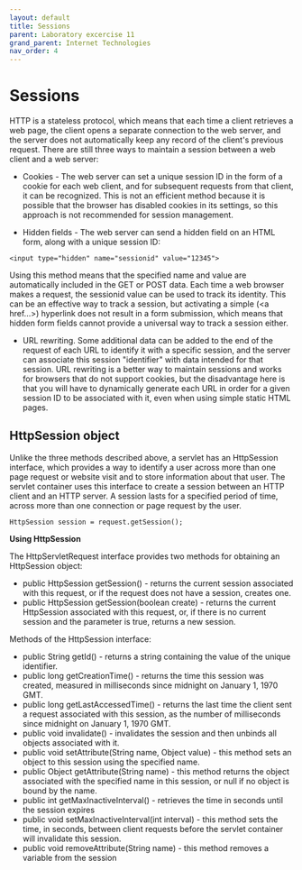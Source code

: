 ```yaml
---
layout: default
title: Sessions
parent: Laboratory excercise 11
grand_parent: Internet Technologies
nav_order: 4
---
```



# Sessions

HTTP is a stateless protocol, which means that each time a client retrieves a web page, the client opens a separate connection to the web server, and the server does not automatically keep any record of the client's previous request. There are still three ways to maintain a session between a web client and a web server:

* Cookies - The web server can set a unique session ID in the form of a cookie for each web client, and for subsequent requests from that client, it can be recognized. This is not an efficient method because it is possible that the browser has disabled cookies in its settings, so this approach is not recommended for session management.

* Hidden fields - The web server can send a hidden field on an HTML form, along with a unique session ID:

```
<input type="hidden" name="sessionid" value="12345">
```

Using this method means that the specified name and value are automatically included in the GET or POST data. Each time a web browser makes a request, the sessionid value can be used to track its identity. This can be an effective way to track a session, but activating a simple (\<a href...>) hyperlink does not result in a form submission, which means that hidden form fields cannot provide a universal way to track a session either.

* URL rewriting. Some additional data can be added to the end of the request of each URL to identify it with a specific session, and the server can associate this session "identifier" with data intended for that session. URL rewriting is a better way to maintain sessions and works for browsers that do not support cookies, but the disadvantage here is that you will have to dynamically generate each URL in order for a given session ID to be associated with it, even when using simple static HTML pages.

## HttpSession object

Unlike the three methods described above, a servlet has an HttpSession interface, which provides a way to identify a user across more than one page request or website visit and to store information about that user. The servlet container uses this interface to create a session between an HTTP client and an HTTP server. A session lasts for a specified period of time, across more than one connection or page request by the user.

```
HttpSession session = request.getSession();
```

**Using HttpSession**

The HttpServletRequest interface provides two methods for obtaining an HttpSession object:

* public HttpSession getSession() - returns the current session associated with this request, or if the request does not have a session, creates one.
* public HttpSession getSession(boolean create) - returns the current HttpSession associated with this request, or, if there is no current session and the parameter is true, returns a new session.

Methods of the HttpSession interface:

* public String getId() - returns a string containing the value of the unique identifier.
* public long getCreationTime() - returns the time this session was created, measured in milliseconds since midnight on January 1, 1970 GMT.
* public long getLastAccessedTime() - returns the last time the client sent a request associated with this session, as the number of milliseconds since midnight on January 1, 1970 GMT.
* public void invalidate() - invalidates the session and then unbinds all objects associated with it.
* public void setAttribute(String name, Object value) - this method sets an object to this session using the specified name.
* public Object getAttribute(String name) - this method returns the object associated with the specified name in this session, or null if no object is bound by the name.
* public int getMaxInactiveInterval() - retrieves the time in seconds until the session expires
* public void setMaxInactiveInterval(int interval) - this method sets the time, in seconds, between client requests before the servlet container will invalidate this session.
* public void removeAttribute(String name) - this method removes a variable from the session
